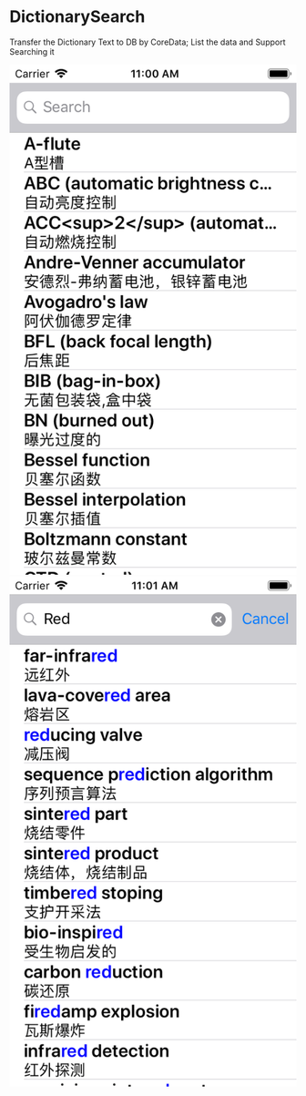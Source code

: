 # DictionarySearch
Transfer the Dictionary Text to DB by CoreData; List the data and Support Searching it

![DictionarySearch Screenshot_Home](/ScreenShot-Home.png?raw=true)
![DictionarySearch Screenshot_Search](/ScreenShot-Search.png?raw=true)
